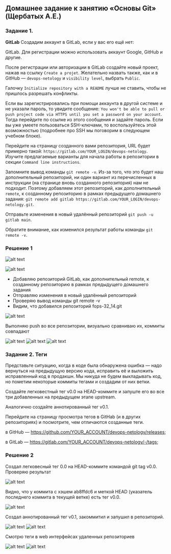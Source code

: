 ## Домашнее задание к занятию «Основы Git» (Щербатых А.Е.)
### Задание 1.

**GitLab**
Создадим аккаунт в GitLab, если у вас его ещё нет:

GitLab. Для регистрации можно использовать аккаунт Google, GitHub и другие.

После регистрации или авторизации в GitLab создайте новый проект, нажав на ссылку ```Create a projet```. Желательно назвать также, как и в GitHub — ```devops-netology``` и ```visibility level```, выбрать ```Public```.

Галочку ```Initialize repository with a README``` лучше не ставить, чтобы не пришлось разрешать конфликты.

Если вы зарегистрировались при помощи аккаунта в другой системе и не указали пароль, то увидите сообщение: ```You won't be able to pull or push project code via HTTPS until you set a password on your account```. Тогда перейдите по ссылке из этого сообщения и задайте пароль. Если вы уже умеете пользоваться SSH-ключами, то воспользуйтесь этой возможностью (подробнее про SSH мы поговорим в следующем учебном блоке).

Перейдите на страницу созданного вами репозитория, URL будет примерно такой: ```https://gitlab.com/YOUR_LOGIN/devops-netology```. Изучите предлагаемые варианты для начала работы в репозитории в секции ```Command line instructions```.

Запомните вывод команды ```git remote -v```.
Из-за того, что это будет наш дополнительный репозиторий, ни один вариант из перечисленных в инструкции (на странице вновь созданного репозитория) нам не подходит. Поэтому добавляем этот репозиторий, как дополнительный ```remote```, к созданному репозиторию в рамках предыдущего домашнего задания: ```git remote add gitlab https://gitlab.com/YOUR_LOGIN/devops-netology.git```.

Отправьте изменения в новый удалённый репозиторий ```git push -u gitlab main```.

Обратите внимание, как изменился результат работы команды ```git remote -v```.

### Решение 1

![alt text](Pictures/Pic01.jpg)

![alt text](Pictures/Pic02.jpg)

- Добавляю репозиторий GitLab, как дополнительный remote, к созданному репозиторию в рамках предыдущего домашнего задания
- Отправляю изменения в новый удалённый репозиторий
- Проверяю вывод команды git remote -v
- Видим, что добавился репозиторий fops-32_14.git

![alt text](Pictures/Pic03.jpg)

Выполняю push во все репозитории, визуально сравниваю их, коммиты совпадают

![alt text](Pictures/Pic04.jpg)
![alt text](Pictures/Pic03_1.jpg)
![alt text](Pictures/Pic05.jpg)

### Задание 2. Теги
Представьте ситуацию, когда в коде была обнаружена ошибка — надо вернуться на предыдущую версию кода, исправить её и выложить исправленный код в продакшн. Мы никуда не будем выкладывать код, но пометим некоторые коммиты тегами и создадим от них ветки.

Создайте легковестный тег v0.0 на HEAD-коммите и запуште его во все три добавленных на предыдущем этапе upstream.

Аналогично создайте аннотированный тег v0.1.

Перейдите на страницу просмотра тегов в GitHab (и в других репозиториях) и посмотрите, чем отличаются созданные теги.

в GitHub — https://github.com/YOUR_ACCOUNT/devops-netology/releases;

в GitLab — https://gitlab.com/YOUR_ACCOUNT/devops-netology/-/tags;

### Решение 2

Создал легковесный тег 0.0 на HEAD-коммите командой git tag v0.0. Проверяю результат

![alt text](Pictures/Pic06.jpg)

Видно, что у коммита с хэшем ab8ffdc6 и меткой HEAD (указатель последнего коммита в текущей ветке) есть тег v0.0.

![alt text](Pictures/Pic07.jpg)

Cоздал аннотированный тег v0.1, закоммитил и запушил в репозиторий.

![alt text](Pictures/Pic09.jpg)
![alt text](Pictures/Pic011.jpg)

Смотрю теги в web интерфейсах удаленных репозиториев

![alt text](Pictures/Pic010.jpg)
![alt text](Pictures/Pic08.jpg)
